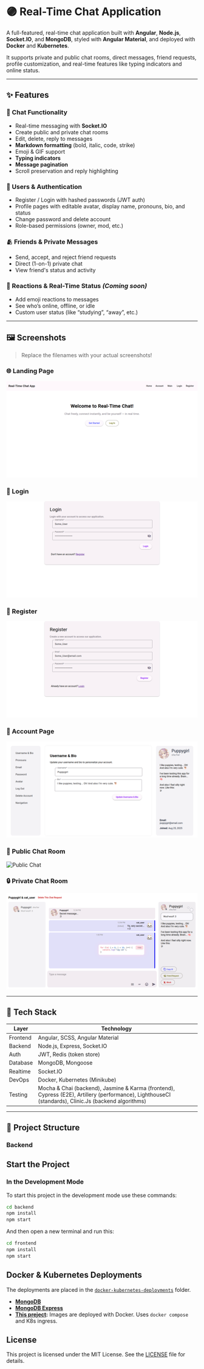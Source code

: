 # 🟣 Real-Time Chat Application

A full-featured, real-time chat application built with **Angular**, **Node.js**, **Socket.IO**, and **MongoDB**, styled with **Angular Material**, and deployed with **Docker** and **Kubernetes**.

It supports private and public chat rooms, direct messages, friend requests, profile customization, and real-time features like typing indicators and online status.

---

## ✨ Features

### 🧵 Chat Functionality

- Real-time messaging with **Socket.IO**
- Create public and private chat rooms
- Edit, delete, reply to messages
- **Markdown formatting** (bold, italic, code, strike)
- Emoji & GIF support
- **Typing indicators**
- **Message pagination**
- Scroll preservation and reply highlighting

### 👥 Users & Authentication

- Register / Login with hashed passwords (JWT auth)
- Profile pages with editable avatar, display name, pronouns, bio, and status
- Change password and delete account
- Role-based permissions (owner, mod, etc.)

### 🫂 Friends & Private Messages

- Send, accept, and reject friend requests
- Direct (1-on-1) private chat
- View friend's status and activity

### 🧠 Reactions & Real-Time Status _(Coming soon)_

- Add emoji reactions to messages
- See who’s online, offline, or idle
- Custom user status (like “studying”, “away”, etc.)

---

## 🖼️ Screenshots

> Replace the filenames with your actual screenshots!

### 🌐 Landing Page

![Landing Page](./screenshots/home.png)

### 🔐 Login

![Login](./screenshots/login.png)

### 📝 Register

![Register](./screenshots/register.png)

### 👤 Account Page

![Account Page](./screenshots/account.png)

### 💬 Public Chat Room

![Public Chat](./screenshots/chat-room-public.png)

### 🔒 Private Chat Room

![Private Chat](./screenshots/chat-room-private.png)

---

## 🧰 Tech Stack

| Layer    | Technology                                                                                                                                           |
| -------- | ---------------------------------------------------------------------------------------------------------------------------------------------------- |
| Frontend | Angular, SCSS, Angular Material                                                                                                                      |
| Backend  | Node.js, Express, Socket.IO                                                                                                                          |
| Auth     | JWT, Redis (token store)                                                                                                                             |
| Database | MongoDB, Mongoose                                                                                                                                    |
| Realtime | Socket.IO                                                                                                                                            |
| DevOps   | Docker, Kubernetes (Minikube)                                                                                                                        |
| Testing  | Mocha & Chai (backend), Jasmine & Karma (frontend), Cypress (E2E), Artillery (performance), LighthouseCI (standards), Clinic.Js (backend algorithms) |

---

## 📂 Project Structure

### Backend

## Start the Project

### **In the Development Mode**

To start this project in the development mode use these commands:

```bash
cd backend
npm install
npm start

```

And then open a new terminal and run this:

```bash
cd frontend
npm install
npm start

```

## Docker & Kubernetes Deployments

The deployments are placed in the [`docker-kubernetes-deployments`](./docker-kubernetes-deployments) folder.

- **[MongoDB](./docker-kubernetes-deployments/mongodb-deployments/mongodb/)**
- **[MongoDB Express](./docker-kubernetes-deployments/mongodb-deployments/mongodb-express/)**
- **[This preject](./docker-kubernetes-deployments/real-time-chat-app-deployment/):** Images are deployed with Docker. Uses `docker compose` and K8s ingress.

## License

This project is licensed under the MIT License. See the [LICENSE](./LICENSE) file for details.

